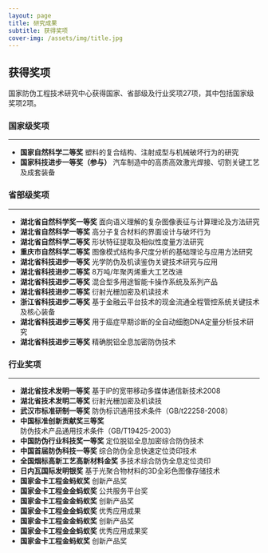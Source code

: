 ```yaml
---
layout: page
title: 研究成果
subtitle: 获得奖项
cover-img: /assets/img/title.jpg
---
```

<!--
 * @Author: Conghao Wong
 * @Date: 2023-03-08 19:13:03
 * @LastEditors: Conghao Wong
 * @LastEditTime: 2023-03-11 18:55:14
 * @Description: file content
 * @Github: https://cocoon2wong.github.io
 * Copyright 2023 Conghao Wong, All Rights Reserved.
-->

<link rel="stylesheet" type="text/css" href="/assets/css/user.css">

## 获得奖项

国家防伪工程技术研究中心获得国家、省部级及行业奖项27项，其中包括国家级奖项2项。

### 国家级奖项

---

- <strong class="h_01">国家自然科学二等奖</strong> 塑料的复合结构、注射成型与机械破坏行为的研究
- <strong class="h_01">国家科技进步一等奖（参与）</strong> 汽车制造中的高质高效激光焊接、切割关键工艺及成套装备

### 省部级奖项

---

- <strong class="h_01">湖北省自然科学奖一等奖</strong> 面向语义理解的复杂图像表征与计算理论及方法研究
- <strong class="h_01">湖北省自然科学一等奖</strong> 高分子复合材料的界面设计与破坏行为
- <strong class="h_01">湖北省自然科学二等奖</strong> 形状特征提取及相似性度量方法研究
- <strong class="h_01">重庆市自然科学二等奖</strong> 图像模式结构多尺度分析的基础理论与应用方法研究
- <strong class="h_01">湖北省科技进步一等奖</strong> 光学防伪及机读鉴伪关键技术研究与应用
- <strong class="h_01">湖北省科技进步二等奖</strong> 8万吨/年聚丙烯重大工艺改进
- <strong class="h_01">湖北省科技进步二等奖</strong> 混合型多用途智能卡操作系统及系列产品
- <strong class="h_01">湖北省科技进步二等奖</strong> 衍射光栅加密及机读技术
- <strong class="h_01">浙江省科技进步二等奖</strong> 基于金融云平台技术的现金流通全程管控系统关键技术及核心装备
- <strong class="h_01">湖北省科技进步三等奖</strong> 用于癌症早期诊断的全自动细胞DNA定量分析技术研究
- <strong class="h_01">湖北省科技进步三等奖</strong> 精确脱铝全息加密防伪技术

### 行业奖项

---

- <strong class="h_01">湖北省技术发明一等奖</strong> 基于IP的宽带移动多媒体通信新技术2008
- <strong class="h_01">湖北省技术发明二等奖</strong> 衍射光栅加密及机读技
- <strong class="h_01">武汉市标准研制一等奖</strong> 防伪标识通用技术条件（GB/t22258-2008）
- <strong class="h_01">中国标准创新贡献奖三等奖</strong> 防伪技术产品通用技术条件（GB/T19425-2003）
- <strong class="h_01">中国防伪行业科技奖一等奖</strong> 定位脱铝全息加密综合防伪技术
- <strong class="h_01">中国首届防伪科技一等奖</strong> 综合防伪全息快速定位烫印技术
- <strong class="h_01">全国烟标高新工艺高新材料金奖</strong> 多技术综合防伪全息定位烫印
- <strong class="h_01">日内瓦国际发明银奖</strong> 基于光聚合物材料的3D全彩色图像存储技术
- <strong class="h_01">国家金卡工程金蚂蚁奖</strong> 创新产品奖
- <strong class="h_01">国家金卡工程金金蚂蚁奖</strong> 公共服务平台奖
- <strong class="h_01">国家金卡工程金金蚂蚁奖</strong> 创新产品奖
- <strong class="h_01">国家金卡工程金金蚂蚁奖</strong> 优秀应用成果
- <strong class="h_01">国家金卡工程金金蚂蚁奖</strong> 创新产品奖
- <strong class="h_01">国家金卡工程金金蚂蚁奖</strong> 优秀应用成果奖
- <strong class="h_01">国家金卡工程金蚂蚁奖</strong> 创新产品奖
